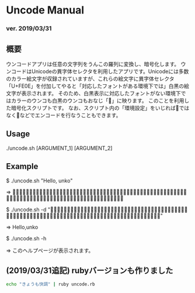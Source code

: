 # Uncode Manual
### ver. 2019/03/31

## 概要
ウンコードアプリは任意の文字列をうんこの羅列に変換し、暗号化します。
ウンコードはUnicodeの異字体セレクタを利用したアプリです。Unicodeには多数のカラー絵文字が収録されていますが、これらの絵文字に異字体セレクタ「U+FE0E」を付加してやると「対応したフォントがある環境下では」白黒の絵文字が表示されます。
そのため、白黒表示に対応したフォントがない環境下ではカラーのウンコも白黒のウンコもおなじ「💩」に映ります。
このことを利用した暗号化スクリプトです。
なお、スクリプト内の「環境設定」をいじれば💩ではなく🍎などでエンコードを行なうこともできます。

## Usage
./uncode.sh [ARGUMENT_1] [ARGUMENT_2]

## Example
$ ./uncode.sh "Hello, unko"

=> 💩︎💩💩💩︎💩💩💩💩💩︎💩︎💩💩💩︎💩💩︎💩💩︎💩︎💩💩︎💩︎💩💩💩💩︎💩︎💩💩︎💩︎💩💩💩💩︎💩︎💩💩︎💩︎💩︎💩︎💩💩💩︎💩💩︎💩︎💩💩💩💩︎💩︎💩︎💩💩︎💩💩︎💩💩︎💩︎💩💩︎💩︎💩︎💩💩💩︎💩︎💩💩︎💩💩︎💩︎💩💩︎💩︎💩💩︎💩︎💩︎💩︎💩💩💩💩💩︎💩💩︎💩

$ ./uncode.sh -d "💩︎💩💩💩︎💩💩💩💩💩︎💩︎💩💩💩︎💩💩︎💩💩︎💩︎💩💩︎💩︎💩💩💩💩︎💩︎💩💩︎💩︎💩💩💩💩︎💩︎💩💩︎💩︎💩︎💩︎💩💩💩︎💩💩︎💩︎💩💩💩💩︎💩︎💩︎💩💩︎💩💩︎💩💩︎💩︎💩💩︎💩︎💩︎💩💩💩︎💩︎💩💩︎💩💩︎💩︎💩💩︎💩︎💩💩︎💩︎💩︎💩︎💩💩💩💩💩︎💩💩︎💩"

=> Hello,unko

$ ./uncode.sh -h

=> このヘルプページが表示されます。


## (2019/03/31追記) rubyバージョンも作りました
```bash
echo "きょうも快調" | ruby uncode.rb
```
